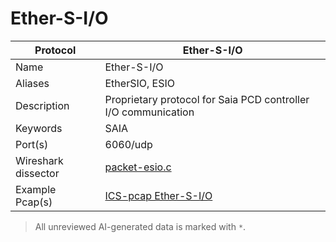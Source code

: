 # Ether-S-I/O

| Protocol | Ether-S-I/O |
|---|---|
| Name | Ether-S-I/O |
| Aliases | EtherSIO, ESIO |
| Description | Proprietary protocol for Saia PCD controller I/O communication |
| Keywords | SAIA |
| Port(s) | 6060/udp |
| Wireshark dissector | [packet-esio.c](https://github.com/wireshark/wireshark/blob/master/epan/dissectors/packet-esio.c) |
| Example Pcap(s) | [ICS-pcap Ether-S-I/O](https://github.com/automayt/ICS-pcap/tree/master/ETHERSIO) |



> All unreviewed AI-generated data is marked with `*`.
